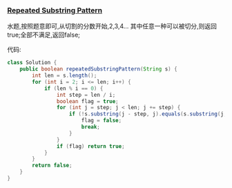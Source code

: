 ### [Repeated Substring Pattern](https://leetcode.com/problems/repeated-substring-pattern/description/)


水题,按照题意即可,从切割的分数开始,2,3,4...
其中任意一种可以被切分,则返回true;全部不满足,返回false;

代码:

```Java
class Solution {
    public boolean repeatedSubstringPattern(String s) {
        int len = s.length();
        for (int i = 2; i <= len; i++) {
            if (len % i == 0) {
                int step = len / i;
                boolean flag = true;
                for (int j = step; j < len; j += step) {
                    if (!s.substring(j - step, j).equals(s.substring(j, j + step))) {
                        flag = false;
                        break;
                    }
                }
                if (flag) return true;
            }
        }
        return false;
    }
}
```